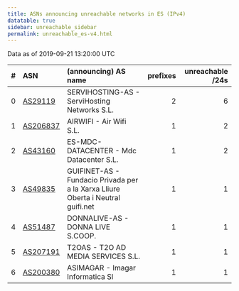 ```yaml
---
title: ASNs announcing unreachable networks in ES (IPv4)
datatable: true
sidebar: unreachable_sidebar
permalink: unreachable_es-v4.html
---
```


Data as of 2019-09-21 13:20:00 UTC


<div class="datatable-begin"></div>

|   # | ASN                                      | (announcing) AS name                                                            |   prefixes |   unreachable /24s |
|----:|:-----------------------------------------|:--------------------------------------------------------------------------------|-----------:|-------------------:|
|   0 | [AS29119](unreachable_AS29119-v4.html)   | SERVIHOSTING-AS - ServiHosting Networks S.L.                                    |          2 |                  6 |
|   1 | [AS206837](unreachable_AS206837-v4.html) | AIRWIFI - Air Wifi S.L.                                                         |          1 |                  2 |
|   2 | [AS43160](unreachable_AS43160-v4.html)   | ES-MDC-DATACENTER - Mdc Datacenter S.L.                                         |          1 |                  2 |
|   3 | [AS49835](unreachable_AS49835-v4.html)   | GUIFINET-AS - Fundacio Privada per a la Xarxa Lliure Oberta i Neutral guifi.net |          1 |                  1 |
|   4 | [AS51487](unreachable_AS51487-v4.html)   | DONNALIVE-AS - DONNA LIVE S.COOP.                                               |          1 |                  1 |
|   5 | [AS207191](unreachable_AS207191-v4.html) | T2OAS - T2O AD MEDIA SERVICES S.L.                                              |          1 |                  1 |
|   6 | [AS200380](unreachable_AS200380-v4.html) | ASIMAGAR - Imagar Informatica Sl                                                |          1 |                  1 |

<div class="datatable-end"></div>